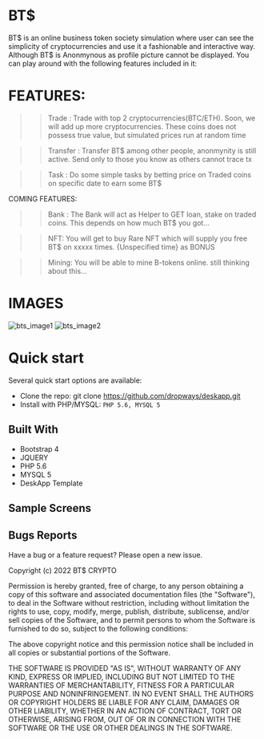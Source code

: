 # BT$

BT$ is an online business token society simulation where user can see the simplicity of cryptocurrencies and use it a fashionable and interactive way. Although
BT$ is Anonmynous as profile picture cannot be displayed. You can play around with the following features included in it:


# FEATURES:
>> Trade : Trade with top 2 cryptocurrencies(BTC/ETH). Soon, we will add up more cryptocurrencies. These coins does not possess true value, but simulated prices run at random time


>> Transfer : Transfer BT$ among other people, anonmynity is still active. Send only to those you know as others cannot trace tx


>> Task : Do some simple tasks by betting price on Traded coins on specific date to earn some BT$

COMING FEATURES:
>> Bank : The Bank will act as Helper to GET loan, stake on traded coins. This depends on how much BT$ you got...

>> NFT: You will get to buy Rare NFT which will supply you free BT$ on xxxxx times. {Unspecified time} as BONUS

>> Mining: You will be able to mine B-tokens online. still thinking about this...


# IMAGES
![bts_image1](https://user-images.githubusercontent.com/24855083/180589107-843c3bc0-2803-4208-a33a-ca7f6bf8acd2.jpg)
![bts_image2](https://user-images.githubusercontent.com/24855083/180589108-677a641b-a777-4ed1-840f-eef2e5dc4560.jpg)


# Quick start
Several quick start options are available:
* Clone the repo: git clone https://github.com/dropways/deskapp.git
* Install with PHP/MYSQL: 
  `PHP 5.6, MYSQL 5`

## Built With
* Bootstrap 4
* JQUERY
* PHP 5.6 
* MYSQL 5
* DeskApp Template


## Sample Screens


## Bugs Reports
Have a bug or a feature request? Please open a new issue.

Copyright (c) 2022 BT$ CRYPTO

Permission is hereby granted, free of charge, to any person obtaining a copy
of this software and associated documentation files (the "Software"), to deal
in the Software without restriction, including without limitation the rights
to use, copy, modify, merge, publish, distribute, sublicense, and/or sell
copies of the Software, and to permit persons to whom the Software is
furnished to do so, subject to the following conditions:

The above copyright notice and this permission notice shall be included in all
copies or substantial portions of the Software.

THE SOFTWARE IS PROVIDED "AS IS", WITHOUT WARRANTY OF ANY KIND, EXPRESS OR
IMPLIED, INCLUDING BUT NOT LIMITED TO THE WARRANTIES OF MERCHANTABILITY,
FITNESS FOR A PARTICULAR PURPOSE AND NONINFRINGEMENT. IN NO EVENT SHALL THE
AUTHORS OR COPYRIGHT HOLDERS BE LIABLE FOR ANY CLAIM, DAMAGES OR OTHER
LIABILITY, WHETHER IN AN ACTION OF CONTRACT, TORT OR OTHERWISE, ARISING FROM,
OUT OF OR IN CONNECTION WITH THE SOFTWARE OR THE USE OR OTHER DEALINGS IN THE
SOFTWARE.
